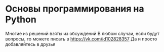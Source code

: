 # Основы программирования на Python
 Многие из решений взяты из обсуждений
 В любом случаи, если будут вопросы, то можете писать в https://vk.com/id102828357
 Да и просто добавляйтесь в друзья 
